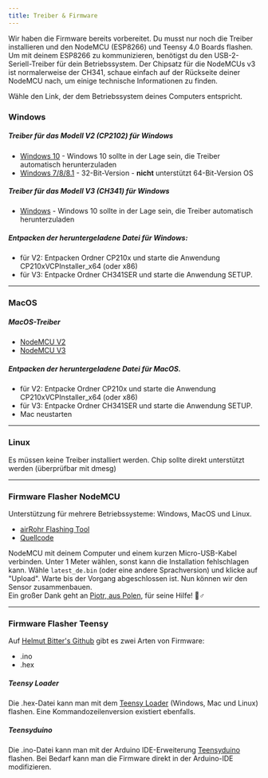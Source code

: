 ```yaml
---
title: Treiber & Firmware
---
```


Wir haben die Firmware bereits vorbereitet. Du musst nur noch die Treiber installieren und den NodeMCU (ESP8266) und Teensy 4.0 Boards flashen.
Um mit deinem ESP8266 zu kommunizieren, benötigst du den USB-2-Seriell-Treiber für dein Betriebssystem.
Der Chipsatz für die NodeMCUs v3 ist normalerweise der CH341, schaue einfach auf der Rückseite deiner NodeMCU nach, um einige technische Informationen zu finden.

Wähle den Link, der dem Betriebssystem deines Computers entspricht.

### Windows

##### Treiber für das Modell V2 (CP2102) für Windows
* [Windows 10](https://www.silabs.com/documents/public/software/CP210x_Universal_Windows_Driver.zip) - Windows 10 sollte in der Lage sein, die Treiber automatisch herunterzuladen
* [Windows 7/8/8.1](https://www.silabs.com/documents/public/software/CP210x_Windows_Drivers.zip) - 32-Bit-Version - **nicht** unterstützt 64-Bit-Version OS

##### Treiber für das Modell V3 (CH341) für Windows
* [Windows](http://www.wch.cn/downloads/file/5.html) - Windows 10 sollte in der Lage sein, die Treiber automatisch herunterzuladen

##### Entpacken der heruntergeladene Datei für Windows:
* für V2: Entpacken Ordner CP210x und starte die Anwendung CP210xVCPInstaller_x64 (oder x86)
* für V3: Entpacke Ordner CH341SER und starte die Anwendung SETUP.

---

### MacOS

##### MacOS-Treiber
* [NodeMCU V2](https://www.silabs.com/documents/public/software/Mac_OSX_VCP_Driver.zip )
* [NodeMCU V3](http://www.wch.cn/downloads/file/178.html)

##### Entpacken der heruntergeladene Datei für MacOS.
* für V2: Entpacke Ordner CP210x und starte die Anwendung CP210xVCPInstaller_x64 (oder x86)
* für V3: Entpacke Ordner CH341SER und starte die Anwendung SETUP.
* Mac neustarten

---

### Linux
Es müssen keine Treiber installiert werden. Chip sollte direkt unterstützt werden (überprüfbar mit dmesg)

---
### Firmware Flasher NodeMCU
Unterstützung für mehrere Betriebssysteme: Windows, MacOS und Linux.

* [airRohr Flashing Tool](http://firmware.sensor.community/airrohr/flashing-tool/)
* [Quellcode](https://github.com/opendata-stuttgart/airrohr-firmware-flasher)

NodeMCU mit deinem Computer und einem kurzen Micro-USB-Kabel verbinden. Unter 1 Meter wählen, sonst kann die Installation fehlschlagen kann. Wähle `latest_de.bin` (oder eine andere Sprachversion) und klicke auf "Upload".
Warte bis der Vorgang abgeschlossen ist. Nun können wir den Sensor zusammenbauen.
<br>
Ein großer Dank geht an [Piotr, aus Polen](https://dropbox.inf.re/), für seine Hilfe! 🙋♂️

---
### Firmware Flasher Teensy
Auf [Helmut Bitter's Github](https://github.com/hbitter/DNMS/tree/master/Firmware) gibt es zwei Arten von Firmware:
* .ino
* .hex

##### Teensy Loader
Die .hex-Datei kann man mit dem [Teensy Loader](https://www.pjrc.com/teensy/loader.html) (Windows, Mac und Linux) flashen.
Eine Kommandozeilenversion existiert ebenfalls.

##### Teensyduino
Die .ino-Datei kann man mit der Arduino IDE-Erweiterung [Teensyduino](https://www.pjrc.com/teensy/teensyduino.html) flashen.
Bei Bedarf kann man die Firmware direkt in der Arduino-IDE modifizieren.